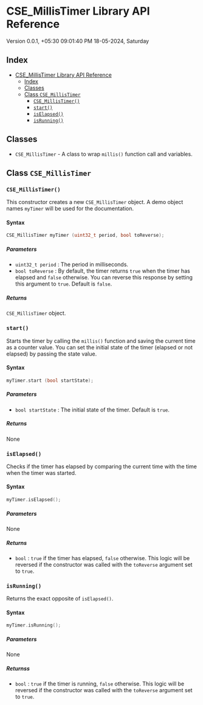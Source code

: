 # CSE_MillisTimer Library API Reference

Version 0.0.1, +05:30 09:01:40 PM 18-05-2024, Saturday

## Index

- [CSE\_MillisTimer Library API Reference](#cse_millistimer-library-api-reference)
  - [Index](#index)
  - [Classes](#classes)
  - [Class `CSE_MillisTimer`](#class-cse_millistimer)
    - [`CSE_MillisTimer()`](#cse_millistimer)
    - [`start()`](#start)
    - [`isElapsed()`](#iselapsed)
    - [`isRunning()`](#isrunning)


## Classes

* `CSE_MillisTimer` - A class to wrap `millis()` function call and variables.

## Class `CSE_MillisTimer`

### `CSE_MillisTimer()`

This constructor creates a new `CSE_MillisTimer` object. A demo object names `myTimer` will be used for the documentation.

#### Syntax

```cpp
CSE_MillisTimer myTimer (uint32_t period, bool toReverse);
```

##### Parameters

- `uint32_t period` : The period in milliseconds.
- `bool toReverse` : By default, the timer returns `true` when the timer has elapsed and `false` otherwise. You can reverse this response by setting this argument to `true`. Default is `false`.

##### Returns

`CSE_MillisTimer` object.

### `start()`

Starts the timer by calling the `millis()` function and saving the current time as a counter value. You can set the initial state of the timer (elapsed or not elapsed) by passing the state value.

#### Syntax

```cpp
myTimer.start (bool startState);
```

##### Parameters

- `bool startState` : The initial state of the timer. Default is `true`.

##### Returns

None

### `isElapsed()`

Checks if the timer has elapsed by comparing the current time with the time when the timer was started.

#### Syntax

```cpp
myTimer.isElapsed();
```

##### Parameters

None

##### Returns

- `bool` : `true` if the timer has elapsed, `false` otherwise. This logic will be reversed if the constructor was called with the `toReverse` argument set to `true`.

### `isRunning()`

Returns the exact opposite of `isElapsed()`.

#### Syntax

```cpp
myTimer.isRunning();
```

##### Parameters

None

##### Returnss

- `bool` : `true` if the timer is running, `false` otherwise. This logic will be reversed if the constructor was called with the `toReverse` argument set to `true`.

